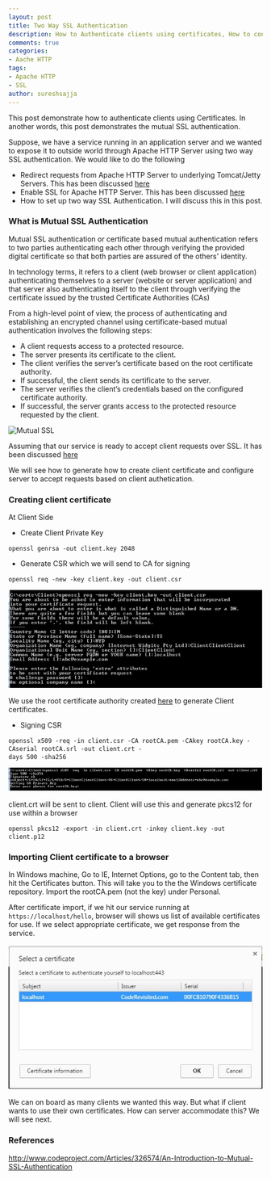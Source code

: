 ```yaml
---
layout: post
title: Two Way SSL Authentication
description: How to Authenticate clients using certificates, How to configure two way SSL authentication, Mutual SSL Authentication, How to create client certificate
comments: true
categories:
- Aache HTTP
tags:
- Apache HTTP
- SSL
author: sureshsajja
---
```


This post demonstrate how to authenticate clients using Certificates. In another words, this post demonstrates the mutual SSL authentication.

Suppose, we have a service running in an application server and we wanted to expose it to outside world through Apache HTTP Server using two way SSL authentication. We would like to do the following

* Redirect requests from Apache HTTP Server to underlying Tomcat/Jetty Servers. This has been discussed [here](http://coderevisited.com/redirect-from-apache-http-server-to-jetty/)
* Enable SSL for Apache HTTP Server. This has been discussed [here](http://coderevisited.com/configure-ssl-on-apache/)
* How to set up two way SSL Authentication. I will discuss this in this post.


### What is Mutual SSL Authentication

Mutual SSL authentication or certificate based mutual authentication refers to two parties authenticating each other through verifying the provided digital certificate so that both parties are assured of the others' identity.

In technology terms, it refers to a client (web browser or client application) authenticating themselves to a server (website or server application) and that server also authenticating itself to the client through verifying the certificate issued by the trusted Certificate Authorities (CAs)

From a high-level point of view, the process of authenticating and establishing an encrypted channel using certificate-based mutual authentication involves the following steps:

* A client requests access to a protected resource.
* The server presents its certificate to the client.
* The client verifies the server’s certificate based on the root certificate authority.  
* If successful, the client sends its certificate to the server.
* The server verifies the client’s credentials based on the configured certificate authority. 
* If successful, the server grants access to the protected resource requested by the client.

![Mutual SSL](http://www.codeproject.com/KB/IP/326574/mutualssl.png)

Assuming that our service is ready to accept client requests over SSL. It has been discussed [here](http://coderevisited.com/configure-ssl-on-apache/)

We will see how to generate how to create client certificate and configure server to accept requests based on client authetication.

### Creating client certificate

At Client Side

* Create Client Private Key

```
openssl genrsa -out client.key 2048
```

* Generate CSR which we will send to CA for signing

```
openssl req -new -key client.key -out client.csr
```

![Client CSR](/images/ClientCSR.jpg)

We use the root certificate authority created [here](http://coderevisited.com/configure-ssl-on-apache/) to generate Client certificates.

* Signing CSR

```
openssl x509 -req -in client.csr -CA rootCA.pem -CAkey rootCA.key -CAserial rootCA.srl -out client.crt -
days 500 -sha256
```

![CSR Sign](/images/ClientSign.jpg)

client.crt will be sent to client. Client will use this and generate pkcs12 for use within a browser

```
openssl pkcs12 -export -in client.crt -inkey client.key -out client.p12
```

### Importing Client certificate to a browser

In Windows machine, Go to IE, Internet Options, go to the Content tab, then hit the Certificates button. This will take you to the the Windows certificate repository.
Import the rootCA.pem (not the key) under Personal.

After certificate import, if we hit our service running at `https://localhost/hello`, browser will shows us list of available certificates for use.
If we select appropriate certificate, we get response from the service.

![Certificate Select](/images/CertSelect.jpg)

We can on board as many clients we wanted this way. But what if client wants to use their own certificates. How can server accommodate this? We will see next.

### References

http://www.codeproject.com/Articles/326574/An-Introduction-to-Mutual-SSL-Authentication
